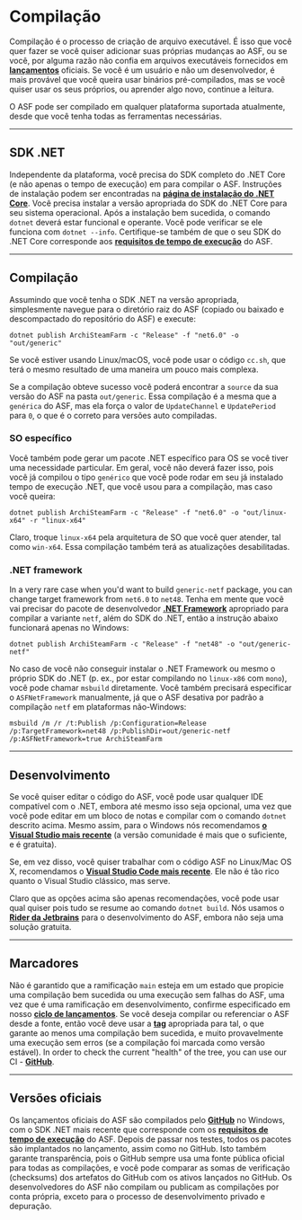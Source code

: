 # Compilação

Compilação é o processo de criação de arquivo executável. É isso que você quer fazer se você quiser adicionar suas próprias mudanças ao ASF, ou se você, por alguma razão não confia em arquivos executáveis fornecidos em **[lançamentos](https://github.com/JustArchiNET/ArchiSteamFarm/releases)** oficiais. Se você é um usuário e não um desenvolvedor, é mais provável que você queira usar binários pré-compilados, mas se você quiser usar os seus próprios, ou aprender algo novo, continue a leitura.

O ASF pode ser compilado em qualquer plataforma suportada atualmente, desde que você tenha todas as ferramentas necessárias.

---

## SDK .NET

Independente da plataforma, você precisa do SDK completo do .NET Core (e não apenas o tempo de execução) em para compilar o ASF. Instruções de instalação podem ser encontradas na **[página de instalação do .NET Core](https://dotnet.microsoft.com/download)**. Você precisa instalar a versão apropriada do SDK do .NET Core para seu sistema operacional. Após a instalação bem sucedida, o comando `dotnet` deverá estar funcional e operante. Você pode verificar se ele funciona com `dotnet --info`. Certifique-se também de que o seu SDK do .NET Core corresponde aos **[requisitos de tempo de execução](https://github.com/JustArchiNET/ArchiSteamFarm/wiki/Compatibility-pt-BR#requisitos-do-tempo-de-execu%C3%A7%C3%A3o)** do ASF.

---

## Compilação

Assumindo que você tenha o SDK .NET na versão apropriada, simplesmente navegue para o diretório raiz do ASF (copiado ou baixado e descompactado do repositório do ASF) e execute:

```shell
dotnet publish ArchiSteamFarm -c "Release" -f "net6.0" -o "out/generic"
```

Se você estiver usando Linux/macOS, você pode usar o código `cc.sh`, que terá o mesmo resultado de uma maneira um pouco mais complexa.

Se a compilação obteve sucesso você poderá encontrar a `source` da sua versão do ASF na pasta `out/generic`. Essa compilação é a mesma que a `genérica` do ASF, mas ela força o valor de `UpdateChannel` e `UpdatePeriod` para `0`, o que é o correto para versões auto compiladas.

### SO específico

Você também pode gerar um pacote .NET específico para OS se você tiver uma necessidade particular. Em geral, você não deverá fazer isso, pois você já compilou o tipo `genérico` que você pode rodar em seu já instalado tempo de execução .NET, que você usou para a compilação, mas caso você queira:

```shell
dotnet publish ArchiSteamFarm -c "Release" -f "net6.0" -o "out/linux-x64" -r "linux-x64"
```

Claro, troque `linux-x64` pela arquitetura de SO que você quer atender, tal como `win-x64`. Essa compilação também terá as atualizações desabilitadas.

### .NET framework

In a very rare case when you'd want to build `generic-netf` package, you can change target framework from `net6.0` to `net48`. Tenha em mente que você vai precisar do pacote de desenvolvedor **[.NET Framework](https://dotnet.microsoft.com/download/visual-studio-sdks)** apropriado para compilar a variante `netf`, além do SDK do .NET, então a instrução abaixo funcionará apenas no Windows:

```shell
dotnet publish ArchiSteamFarm -c "Release" -f "net48" -o "out/generic-netf"
```

No caso de você não conseguir instalar o .NET Framework ou mesmo o próprio SDK do .NET (p. ex., por estar compilando no `linux-x86` com `mono`), você pode chamar `msbuild` diretamente. Você também precisará especificar o `ASFNetFramework` manualmente, já que o ASF desativa por padrão a compilação `netf` em plataformas não-Windows:

```shell
msbuild /m /r /t:Publish /p:Configuration=Release /p:TargetFramework=net48 /p:PublishDir=out/generic-netf /p:ASFNetFramework=true ArchiSteamFarm
```

---

## Desenvolvimento

Se você quiser editar o código do ASF, você pode usar qualquer IDE compatível com o .NET, embora até mesmo isso seja opcional, uma vez que você pode editar em um bloco de notas e compilar com o comando `dotnet` descrito acima. Mesmo assim, para o Windows nós recomendamos **[o Visual Studio mais recente](https://visualstudio.microsoft.com/downloads)** (a versão comunidade é mais que o suficiente, e é gratuita).

Se, em vez disso, você quiser trabalhar com o código ASF no Linux/Mac OS X, recomendamos o **[Visual Studio Code mais recente](https://code.visualstudio.com/download)**. Ele não é tão rico quanto o Visual Studio clássico, mas serve.

Claro que as opções acima são apenas recomendações, você pode usar qual quiser pois tudo se resume ao comando `dotnet build`. Nós usamos o **[Rider da Jetbrains](https://www.jetbrains.com/rider)** para o desenvolvimento do ASF, embora não seja uma solução gratuita.

---

## Marcadores

Não é garantido que a ramificação `main` esteja em um estado que propicie uma compilação bem sucedida ou uma execução sem falhas do ASF, uma vez que é uma ramificação em desenvolvimento, confirme especificado em nosso **[ciclo de lançamentos](https://github.com/JustArchiNET/ArchiSteamFarm/wiki/Release-cycle)**. Se você deseja compilar ou referenciar o ASF desde a fonte, então você deve usar a **[tag](https://github.com/JustArchiNET/ArchiSteamFarm/tags)** apropriada para tal, o que garante ao menos uma compilação bem sucedida, e muito provavelmente uma execução sem erros (se a compilação foi marcada como versão estável). In order to check the current "health" of the tree, you can use our CI - **[GitHub](https://github.com/JustArchiNET/ArchiSteamFarm/actions/workflows/ci.yml?query=branch%3Amain)**.

---

## Versões oficiais

Os lançamentos oficiais do ASF são compilados pelo **[GitHub](https://github.com/JustArchiNET/ArchiSteamFarm/actions)** no Windows, com o SDK .NET mais recente que corresponde com os **[requisitos de tempo de execução](https://github.com/JustArchiNET/ArchiSteamFarm/wiki/Compatibility-pt-BR#requisitos-do-tempo-de-execução)** do ASF. Depois de passar nos testes, todos os pacotes são implantados no lançamento, assim como no GitHub. Isto também garante transparência, pois o GitHub sempre usa uma fonte pública oficial para todas as compilações, e você pode comparar as somas de verificação (checksums) dos artefatos do GitHub com os ativos lançados no GitHub. Os desenvolvedores do ASF não compilam ou publicam as compilações por conta própria, exceto para o processo de desenvolvimento privado e depuração.